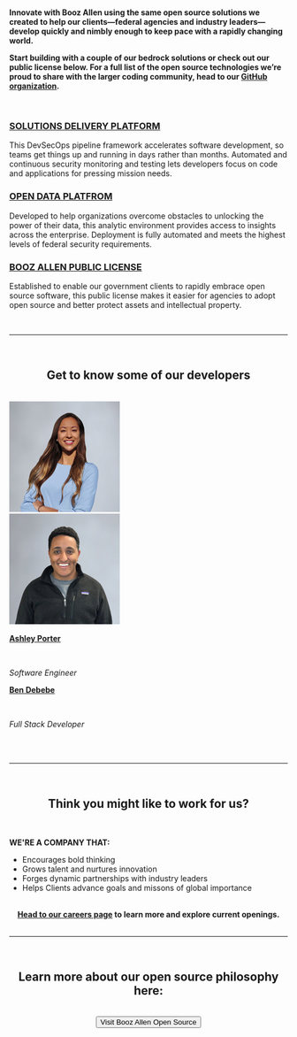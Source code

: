 <br>

**Innovate with Booz Allen using the same open source solutions we created to help our clients—federal agencies and industry leaders—develop quickly and nimbly enough to keep pace with a rapidly changing world.**

**Start building with a couple of our bedrock solutions or check out our public license below. For a full list of the open source technologies we’re proud to share with the larger coding community, head to our [GitHub organization](https://github.com/boozallen).**

<br>

<div>
<h3> <a href="https://github.com/boozallen/sdp-pipeline-framework" target="_blank">SOLUTIONS DELIVERY PLATFORM</a> </h3>
</div>
  
This DevSecOps pipeline framework accelerates software development, so teams get things up and running in days rather than months. Automated and continuous security monitoring and testing lets developers focus on code and applications for pressing mission needs.

<div>
<h3> <a href="https://github.com/boozallen/opendataplatform" target="_blank">OPEN DATA PLATFROM</a> </h3>
</div>

Developed to help organizations overcome obstacles to unlocking the power of their data, this analytic environment provides access to insights across the enterprise. Deployment is fully automated and meets the highest levels of federal security requirements.

<div>
<h3> <a href="http://boozallen.github.io/licenses/bapl" target="_blank">BOOZ ALLEN PUBLIC LICENSE</a> </h3>
</div>

Established to enable our government clients to rapidly embrace open source software, this public license makes it easier for agencies to adopt open source and better protect assets and intellectual property.

<br>

<html>
  <body>
     <hr size="30">
  </body>
</html>
     
<br>     

<html>
  <div style="text-align: center;"> <b> <h2> Get to know some of our developers </h2> </b>
  </div>
</html>

<br>


<div class="container">
  <div class="box"> <img src="Ashley-Porter-200x200.jpg"> </div>
  <div class="box"> <img src="Ben-Debebe-200x200.jpg"> </div>
  <div class="box"> <p> <b> <a href="https://www.boozallen.com/e/insight/people-profiles/spotlight-on-ashley-porter-software-engineer.html">Ashley Porter</a> </b> </p> <br> <p> <i> Software Engineer </i> </p> </div>
  <div class="box"> <p> <b> <a href="https://www.boozallen.com/e/insight/people-profiles/ben-debebe-transforms-data-with-ai.html">Ben Debebe</a> </b> </p> <br> <p> <i> Full Stack Developer </i> </p> </div>
</div>

<br>
<br>

<html>
  <body>
     <hr size="30">
  </body>
</html>

<br>

<html>
  <div style="text-align: center;"> <b> <h2> Think you might like to work for us? </h2> </b>
  </div>
</html>

<br>

**WE'RE A COMPANY THAT:**

- Encourages bold thinking 
- Grows talent and nurtures innovation 
- Forges dynamic partnerships with industry leaders
- Helps Clients advance goals and missons of global importance

<br>

<html>
  <div style="text-align: center;"> <b> <a href="https://careers.boozallen.com/teams/digital" target="_blank">Head to our careers page</a> to learn more and explore current openings. </b>

<br>
<br>

<html>
  <body>
     <hr size="30">
  </body>
</html>

<br>

<html>
  <div style="text-align: center;"> <b> <h2> Learn more about our open source philosophy here: </h2> </b>
  </div>
</html>

<br>

<html>
  <button onclick="window.location.href = 'https://www.boozallen.com/expertise/digital-solutions/open-source.html';" target="_blank">Visit Booz Allen Open Source</button>
</html>

<br>
<br>

